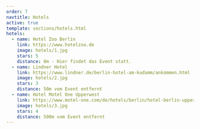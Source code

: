 ```yaml
---
order: 7
navtitle: Hotels
active: true
template: sections/hotels.html
hotels:
  - name: Hotel Zoo Berlin
    link: https://www.hotelzoo.de
    image: hotels/1.jpg
    stars: 5
    distance: 0m - Hier findet das Event statt.
  - name: Lindner Hotel
    link: https://www.lindner.de/berlin-hotel-am-kudamm/ankommen.html
    image: hotels/2.jpg
    stars: 3
    distance: 50m vom Event entfernt
  - name: Hotel Motel One Upperwest
    link: https://www.motel-one.com/de/hotels/berlin/hotel-berlin-upper-west/
    image: hotels/3.jpg
    stars: 4
    distance: 500m vom Event entfernt
---
```

